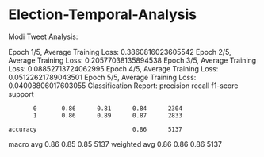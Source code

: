 # Election-Temporal-Analysis

Modi Tweet Analysis: 

Epoch 1/5, Average Training Loss: 0.3860816023605542
Epoch 2/5, Average Training Loss: 0.20577038135894538
Epoch 3/5, Average Training Loss: 0.08852713724062995
Epoch 4/5, Average Training Loss: 0.05122621789043501
Epoch 5/5, Average Training Loss: 0.04008806017603055
Classification Report:
              precision    recall  f1-score   support

           0       0.86      0.81      0.84      2304
           1       0.86      0.89      0.87      2833

    accuracy                           0.86      5137
   macro avg       0.86      0.85      0.85      5137
weighted avg       0.86      0.86      0.86      5137
